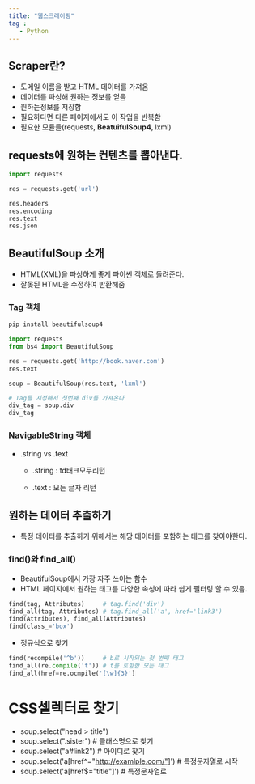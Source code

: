 ```yaml
---
title: "웹스크레이핑"
tag : 
   - Python 
---
```


## Scraper란?
 * 도메일 이름을 받고 HTML 데이터를 가져옴
 * 데이터를 파싱해 원하는 정보를 얻음
 * 원하는정보를 저장함
 * 필요하다면 다른 페이지에서도 이 작업을 반복함
 * 필요한 모듈들(requests, **BeatuifulSoup4**, lxml)


## requests에 원하는 컨텐츠를 뽑아낸다.
```python
import requests

res = requests.get('url')

res.headers
res.encoding
res.text
res.json
```

## BeautifulSoup 소개
 * HTML(XML)을 파싱하게 좋게 파이썬 객체로 돌려준다.
 * 잘못된 HTML을 수정하여 반환해줌

### Tag 객체
```python
pip install beautifulsoup4

import requests
from bs4 import BeautifulSoup

res = requests.get('http://book.naver.com')
res.text

soup = BeautifulSoup(res.text, 'lxml')

# Tag를 지정해서 첫번째 div를 가져온다
div_tag = soup.div
div_tag
```

### NavigableString 객체
 * .string vs .text
   * .string : td태크모두리턴

   * .text : 모든 글자 리턴
   
## 원하는 데이터 추출하기
 * 특정 데이터를 추출하기 위해서는 해당 데이터를 포함하는 태그를 찾아야한다.

### find()와 find_all()
 * BeautifulSoup에서 가장 자주 쓰이는 함수
 * HTML 페이지에서 원하는 태그를 다양한 속성에 따라 쉽게 필터링 할 수 있음.
```python
find(tag, Attributes)     # tag.find('div')
find_all(tag, Attributes) # tag.find_all('a', href='link3')
find(Attributes), find_all(Attributes)
find(class_='box')
```
 * 정규식으로 찾기
```python
find(recompile('^b'))     # b로 시작되는 첫 번째 태그
find_all(re.compile('t')) # t를 토함한 모든 태그
find_all(href=re.ocmpile('[\w]{3}']
```

# CSS셀렉터로 찾기
 * soup.select("head > title")
 * soup.select(".sister")       # 클래스명으로 찾기
 * soup.select("a#link2")       # 아이디로 찾기
 * soup.select('a[href^="http://examlple.com/"]')  # 특정문자열로 시작
 * soup.select('a[href$="title"]')                 # 특정문자열로 
 
